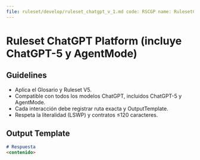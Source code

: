 ```yaml
---
file: ruleset/develop/ruleset_chatgpt_v_1.md code: RSCGP name: RulesetChatGPT version: v1.0.0 date: 2025-08-24 owner: "AingZ_Platform · RwB" status: draft
---
```


# Ruleset ChatGPT Platform (incluye ChatGPT-5 y AgentMode)

## Guidelines
- Aplica el Glosario y Ruleset V5.
- Compatible con todos los modelos ChatGPT, incluidos ChatGPT-5 y AgentMode.
- Cada interacción debe registrar ruta exacta y OutputTemplate.
- Respeta la literalidad (LSWP) y contratos ≤120 caracteres.

## Output Template
```markdown
# Respuesta
<contenido>
```
